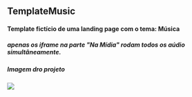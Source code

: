 ## TemplateMusic

#### Template fictício de uma landing page com o tema: Música

##### apenas os iframe na parte "Na Mídia" rodam todos os aúdio simultâneamente.

##### Imagem dro projeto
<img src=".github/1.png">
